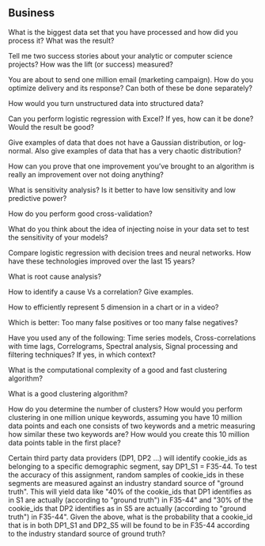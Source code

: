 


## Business

What is the biggest data set that you have processed and how did you process it? What was the result?



Tell me two success stories about your analytic or computer science projects? How was the lift (or success) measured?




You are about to send one million email (marketing campaign). How do you optimize delivery and its response? Can both of these be done separately?



How would you turn unstructured data into structured data?



Can you perform logistic regression with Excel? If yes, how can it be done? Would the result be good?



Give examples of data that does not have a Gaussian distribution, or log-normal. Also give examples of data that has a very chaotic distribution?



How can you prove that one improvement you’ve brought to an algorithm is really an improvement over not doing anything?



What is sensitivity analysis? Is it better to have low sensitivity and low predictive power?



How do you perform good cross-validation?



What do you think about the idea of injecting noise in your data set to test the sensitivity of your models?



Compare logistic regression with decision trees and neural networks. How have these technologies improved over the last 15 years?



What is root cause analysis?



How to identify a cause Vs a correlation? Give examples.



How to efficiently represent 5 dimension in a chart or in a video?



Which is better: Too many false positives or too many false negatives?



Have you used any of the following: Time series models, Cross-correlations with time lags, Correlograms, Spectral analysis, Signal processing and filtering techniques? If yes, in which context?



What is the computational complexity of a good and fast clustering algorithm?



What is a good clustering algorithm?



How do you determine the number of clusters? How would you perform clustering in one million unique keywords, assuming you have 10 million data points and each one consists of two keywords and a metric measuring how similar these two keywords are? How would you create this 10 million data points table in the first place?




Certain third party data providers (DP1, DP2 ...) will identify cookie_ids as belonging to a specific demographic segment, say DP1_S1 = F35-44. To test the accuracy of this assignment, random samples of cookie_ids in these segments are measured against an industry standard source of "ground truth". This will yield data like "40% of the cookie_ids that DP1 identifies as in S1 are actually (according to "ground truth") in F35-44" and "30% of the cookie_ids that DP2 identifies as in S5 are actually (according to "ground truth") in F35-44". Given the above, what is the probability that a cookie_id that is in both DP1_S1 and DP2_S5 will be found to be in F35-44 according to the industry standard source of ground truth?

